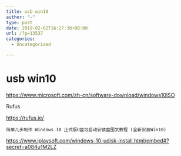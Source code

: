 ```yaml
---
title: usb win10
author: "-"
type: post
date: 2019-02-02T16:27:38+00:00
url: /?p=13537
categories:
  - Uncategorized

---
```

# usb win10
https://www.microsoft.com/zh-cn/software-download/windows10ISO

Rufus
  
https://rufus.ie/


  
    简单几步制作 Windows 10 正式版U盘可启动安装盘图文教程 (全新安装Win10)
  


https://www.iplaysoft.com/windows-10-udisk-install.html/embed#?secret=a084u1M2LZ
